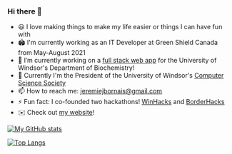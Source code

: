 ### Hi there 👋
- 😃 I love making things to make my life easier or things I can have fun with
- 🏟️ I'm currently working as an IT Developer at Green Shield Canada from May-August 2021
- 🔭 I’m currently working on a [full stack web app](https://github.com/jere-mie/domains-software) for the University of Windsor's Department of Biochemistry!
- 🏫 Currently I'm the President of the University of Windsor's [Computer Science Society](https://css.uwindsor.ca)
- 📫 How to reach me: jeremiejbornais@gmail.com
- ⚡ Fun fact: I co-founded two hackathons! [WinHacks](https://winhacks.ca/) and [BorderHacks](https://www.borderhacks.com/)
- ✉️ Check out [my website](https://jeremie.bornais.ca)!  

[![My GitHub stats](https://github-readme-stats.vercel.app/api?username=jere-mie&count_private=true&show_icons=true&include_all_commits=true&theme=merko)](https://github.com/jere-mie/)

[![Top Langs](https://github-readme-stats.vercel.app/api/top-langs/?username=jere-mie&layout=compact&theme=merko)](https://github.com/jere-mie/)
